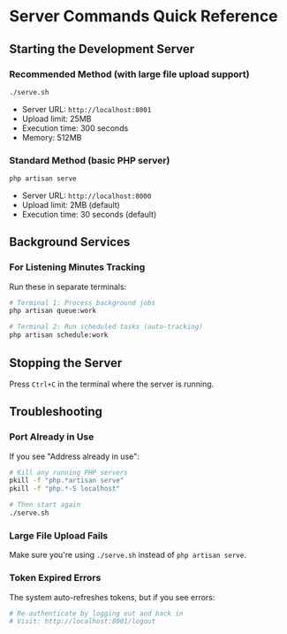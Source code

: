 # Server Commands Quick Reference

## Starting the Development Server

### Recommended Method (with large file upload support)
```bash
./serve.sh
```
- Server URL: `http://localhost:8001`
- Upload limit: 25MB
- Execution time: 300 seconds
- Memory: 512MB

### Standard Method (basic PHP server)
```bash
php artisan serve
```
- Server URL: `http://localhost:8000`
- Upload limit: 2MB (default)
- Execution time: 30 seconds (default)

## Background Services

### For Listening Minutes Tracking
Run these in separate terminals:

```bash
# Terminal 1: Process background jobs
php artisan queue:work

# Terminal 2: Run scheduled tasks (auto-tracking)
php artisan schedule:work
```

## Stopping the Server

Press `Ctrl+C` in the terminal where the server is running.

## Troubleshooting

### Port Already in Use
If you see "Address already in use":
```bash
# Kill any running PHP servers
pkill -f "php.*artisan serve"
pkill -f "php.*-S localhost"

# Then start again
./serve.sh
```

### Large File Upload Fails
Make sure you're using `./serve.sh` instead of `php artisan serve`.

### Token Expired Errors
The system auto-refreshes tokens, but if you see errors:
```bash
# Re-authenticate by logging out and back in
# Visit: http://localhost:8001/logout
```


